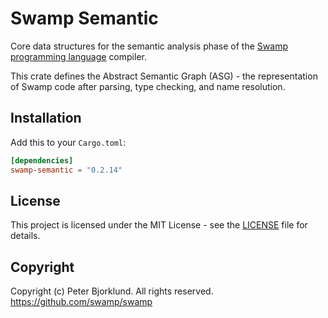 # Swamp Semantic

Core data structures for the semantic analysis phase of the [Swamp programming language](https://swamp-lang.org) compiler.

This crate defines the Abstract Semantic Graph (ASG) - the representation of Swamp code after parsing, type checking, and name resolution.

## Installation

Add this to your `Cargo.toml`:

```toml
[dependencies]
swamp-semantic = "0.2.14"
```

## License

This project is licensed under the MIT License - see the [LICENSE](LICENSE) file for details.

## Copyright

Copyright (c) Peter Bjorklund. All rights reserved. https://github.com/swamp/swamp
